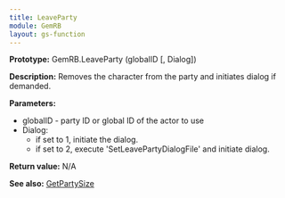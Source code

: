 ```yaml
---
title: LeaveParty
module: GemRB
layout: gs-function
---
```


**Prototype:** GemRB.LeaveParty (globalID [, Dialog])

**Description:** Removes the character from the party and initiates dialog 
if demanded.

**Parameters:**
  * globalID - party ID or global ID of the actor to use
  * Dialog:
    * if set to 1, initiate the dialog.
    * if set to 2, execute 'SetLeavePartyDialogFile' and initiate dialog.

**Return value:** N/A

**See also:** [GetPartySize](GetPartySize.md)

